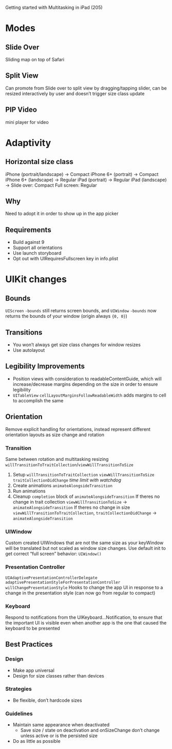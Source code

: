 Getting started with Multitasking in iPad (205)

# Modes
## Slide Over
Sliding map on top of Safari
## Split View
Can promote from Slide over to split view by dragging/tapping slider, can be resized interactively by user and doesn’t trigger size class update
## PIP Video
mini player for video
# Adaptivity
## Horizontal size class
iPhone (portrait/landscape) -> Compact
iPhone 6+ (portrait) -> Compact
iPhone 6+ (landscape) -> Regular
iPad (portrait) -> Regular
iPad (landscape) -> 
	Slide over: Compact
	Full screen: Regular
## Why
Need to adopt it in order to show up in the app picker
## Requirements
- Build against 9
- Support all orientations
- Use launch storyboard
- Opt out with UIRequiresFullscreen key in info.plist
# UIKit changes
## Bounds
`UIScreen` `-bounds` still returns screen bounds, and `UIWindow` `-bounds` now returns the bounds of your window (origin always `{0, 0}`)
## Transitions
- You won’t always get size class changes for window resizes
- Use autolayout
## Legibility Improvements
- Position views with consideration to readableContentGuide, which will increase/decrease margins depending on the size in order to ensure legibility
- `UITableView` `cellLayoutMarginsFollowReadableWidth` adds margins to cell to accomplish the same
## Orientation
Remove explicit handling for orientations, instead represent different orientation layouts as size change and rotation
### Transition
Same between rotation and multitasking resizing
`willTransitionToTraitCollection`/`viewWillTransitionToSize`
1. Setup
	`willTransitionToTraitCollection`
	`viewWillTransitionToSize`
	`traitCollectionDidChange`
	*time limit with watchdog*
2. Create animations
	`animateAlongsideTransition`
3. Run animations
4. Cleanup
	`completion` block of `animateAlongsideTransition`
If theres no change in trait collection
`viewWillTransitionToSize` -> `animateAlongsideTransition`
If theres no change in size
`viewWillTransitionToTraitCollection`, `traitCollectionDidChange` -> `animateAlongsideTransition`
### UIWindow
Custom created UIWindows that are not the same size as your keyWindow will be translated but not scaled as window size changes. Use default init to get correct “full screen” behavior: `UIWindow()`
### Presentation Controller
`UIAdaptivePresentationControllerDelegate`
	`adaptivePresentationStyleForPresentationController`
	`willChangePresentationStyle`
Hooks to change the app UI in response to a change in the presentation style (can now go from regular to compact)
### Keyboard
Respond to notifications from the UIKeyboard…Notification, to ensure that the important UI is visible even when another app is the one that caused the keyboard to be presented
## Best Practices
### Design
- Make app universal
- Design for size classes rather than devices
### Strategies
- Be flexible, don’t hardcode sizes
### Guidelines
- Maintain same appearance when deactivated
	- Save size / state on deactivation and onSizeChange don’t change unless active or is the persisted size
- Do as little as possible 
